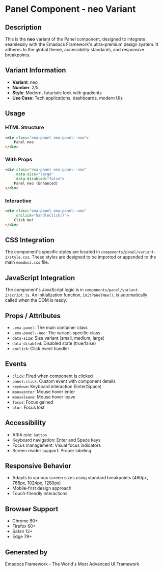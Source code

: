 # Panel Component - neo Variant

## Description
This is the **neo** variant of the Panel component, designed to integrate seamlessly with the Emadocs Framework's ultra-premium design system. It adheres to the global theme, accessibility standards, and responsive breakpoints.

## Variant Information
- **Variant**: neo
- **Number**: 2/5
- **Style**: Modern, futuristic look with gradients
- **Use Case**: Tech applications, dashboards, modern UIs

## Usage

### HTML Structure
```html
<div class="ema-panel ema-panel--neo">
    Panel neo
</div>
```

### With Props
```html
<div class="ema-panel ema-panel--neo" 
     data-size="large" 
     data-disabled="false">
    Panel neo (Enhanced)
</div>
```

### Interactive
```html
<div class="ema-panel ema-panel--neo" 
     onclick="handleClick()">
    Click me!
</div>
```

## CSS Integration
The component's specific styles are located in `components/panel/variant-2/style.css`. These styles are designed to be imported or appended to the main `emadocs.css` file.

## JavaScript Integration
The component's JavaScript logic is in `components/panel/variant-2/script.js`. An initialization function, `initPanelNeo()`, is automatically called when the DOM is ready.

## Props / Attributes
- `.ema-panel`: The main container class
- `.ema-panel--neo`: The variant-specific class
- `data-size`: Size variant (small, medium, large)
- `data-disabled`: Disabled state (true/false)
- `onclick`: Click event handler

## Events
- `click`: Fired when component is clicked
- `panel:click`: Custom event with component details
- `keydown`: Keyboard interaction (Enter/Space)
- `mouseenter`: Mouse hover enter
- `mouseleave`: Mouse hover leave
- `focus`: Focus gained
- `blur`: Focus lost

## Accessibility
- ARIA role: `button`
- Keyboard navigation: Enter and Space keys
- Focus management: Visual focus indicators
- Screen reader support: Proper labeling

## Responsive Behavior
- Adapts to various screen sizes using standard breakpoints (480px, 768px, 1024px, 1280px)
- Mobile-first design approach
- Touch-friendly interactions

## Browser Support
- Chrome 60+
- Firefox 60+
- Safari 12+
- Edge 79+

## Generated by
Emadocs Framework - The World's Most Advanced UI Framework

